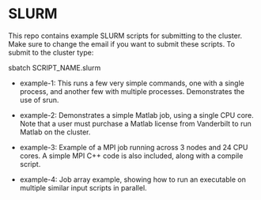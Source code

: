 SLURM
=====


This repo contains example SLURM scripts for
submitting to the cluster. Make sure to change
the email if you want to submit these scripts.
To submit to the cluster type:

sbatch SCRIPT_NAME.slurm

- example-1: This runs a few very simple commands, one with a single
process, and another few with multiple processes.
Demonstrates the use of srun.

- example-2: Demonstrates a simple Matlab job, using a single CPU core.
Note that a user must purchase a Matlab license from Vanderbilt to run
Matlab on the cluster.

- example-3: Example of a MPI job running across 3 nodes and 24 CPU cores.
A simple MPI C++ code is also included, along with a compile script.

- example-4: Job array example, showing how to run an executable on multiple
similar input scripts in parallel.
